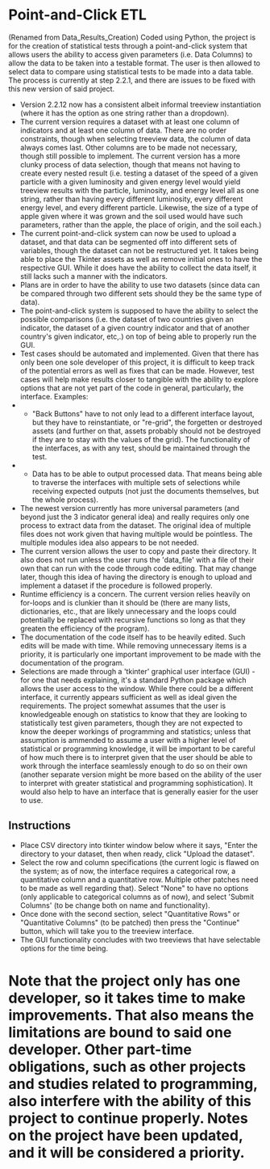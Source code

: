 # Point-and-Click ETL
(Renamed from Data_Results_Creation)
Coded using Python, the project is for the creation of statistical tests through a point-and-click system that allows users the ability to access given parameters (i.e. Data Columns) to allow the data to be taken into a testable format. The user is then allowed to select data to compare using statistical tests to be made into a data table.
The process is currently at step 2.2.1, and there are issues to be fixed with this new version of said project.
- Version 2.2.12 now has a consistent albeit informal treeview instantiation (where it has the option as one string rather than a dropdown).
- The current version requires a dataset with at least one column of indicators and at least one column of data. There are no order constraints, though when selecting treeview data, the column of data always comes last. Other columns are to be made not necessary, though still possible to implement. The current version has a more clunky process of data selection, though that means not having to create every nested result (i.e. testing a dataset of the speed of a given particle with a given luminosity and given energy level would yield treeview results with the particle, luminosity, and energy level all as one string, rather than having every different luminosity, every different energy level, and every different particle. Likewise, the size of a type of apple given where it was grown and the soil used would have such parameters, rather than the apple, the place of origin, and the soil each.)
- The current point-and-click system can now be used to upload a dataset, and that data can be segmented off into different sets of variables, though the dataset can not be restructured yet. It takes being able to place the Tkinter assets as well as remove initial ones to have the respective GUI. While it does have the ability to collect the data itself, it still lacks such a manner with the indicators.
- Plans are in order to have the ability to use two datasets (since data can be compared through two different sets should they be the same type of data).
- The point-and-click system is supposed to have the ability to select the possible comparisons (i.e. the dataset of two countries given an indicator, the dataset of a given country indicator and that of another country's given indicator, etc,.) on top of being able to properly run the GUI.
- Test cases should be automated and implemented. Given that there has only been one sole developer of this project, it is difficult to keep track of the potential errors as well as fixes that can be made. However, test cases will help make results closer to tangible with the ability to explore options that are not yet part of the code in general, particularly, the interface. Examples:
- + "Back Buttons" have to not only lead to a different interface layout, but they have to reinstantiate, or "re-grid", the forgetten or destroyed assets (and further on that, assets probably should not be destroyed if they are to stay with the values of the grid). The functionality of the interfaces, as with any test, should be maintained through the test.
- + Data has to be able to output processed data. That means being able to traverse the interfaces with multiple sets of selections while receiving expected outputs (not just the documents themselves, but the whole process).
- The newest version currently has more universal parameters (and beyond just the 3 indicator general idea) and really requires only one process to extract data from the dataset. The original idea of multiple files does not work given that having multiple would be pointless. The multiple modules idea also appears to be not needed.
- The current version allows the user to copy and paste their directory. It also does not run unless the user runs the 'data_file' with a file of their own that can run with the code through code editing. That may change later, though this idea of having the directory is enough to upload and implement a dataset if the procedure is followed properly.
- Runtime efficiency is a concern. The current version relies heavily on for-loops and is clunkier than it should be (there are many lists, dictionaries, etc., that are likely unnecessary and the loops could potentially be replaced with recursive functions so long as that they greaten the efficiency of the program).
- The documentation of the code itself has to be heavily edited. Such edits will be made with time. While removing unnecessary items is a priority, it is particularly one important improvement to be made with the documentation of the program.
- Selections are made through a 'tkinter' graphical user interface (GUI) - for one that needs explaining, it's a standard Python package which allows the user access to the window. While there could be a different interface, it currently appears sufficient as well as ideal given the requirements. The project somewhat assumes that the user is knowledgeable enough on statistics to know that they are looking to statistically test given parameters, though they are not expected to know the deeper workings of programming and statistics; unless that assumption is ammended to assume a user with a higher level of statistical or programming knowledge, it will be important to be careful of how much there is to interpret given that the user should be able to work through the interface seamlessly enough to do so on their own (another separate version might be more based on the ability of the user to interpret with greater statistical and programming sophistication). It would also help to have an interface that is generally easier for the user to use.

## Instructions
- Place CSV directory into tkinter window below where it says, "Enter the directory to your dataset, then when ready, click "Upload the dataset".
- Select the row and column specifications (the current logic is flawed on the system; as of now, the interface requires a categorical row, a quantitative column and a quantitative row. Multiple other patches need to be made as well regarding that). Select "None" to have no options (only applicable to categorical columns as of now), and select 'Submit Columns' (to be change both on name and functionality).
- Once done with the second section, select "Quantitative Rows" or "Quantitative Columns" (to be patched) then press the "Continue" button, which will take you to the treeview interface.
- The GUI functionality concludes with two treeviews that have selectable options for the time being.

# Note that the project only has one developer, so it takes time to make improvements. That also means the limitations are bound to said one developer. Other part-time obligations, such as other projects and studies related to programming, also interfere with the ability of this project to continue properly. Notes on the project have been updated, and it will be considered a priority.
